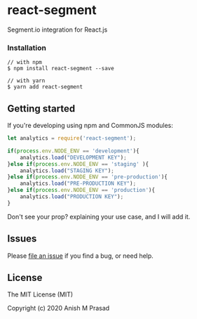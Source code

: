 # react-segment
Segment.io integration for React.js


### Installation

```
// with npm
$ npm install react-segment --save

// with yarn
$ yarn add react-segment
```

Getting started
---------------

If you're developing using npm and CommonJS modules:

```jsx
let analytics = require('react-segment');

if(process.env.NODE_ENV == 'development'){
    analytics.load("DEVELOPMENT KEY");
}else if(process.env.NODE_ENV == 'staging' ){
    analytics.load("STAGING KEY");
}else if(process.env.NODE_ENV == 'pre-production'){
    analytics.load("PRE-PRODUCTION KEY");
}else if(process.env.NODE_ENV == 'production'){
    analytics.load("PRODUCTION KEY");
}
```

Don't see your prop? explaining your use case, and I will add it.


Issues
------
Please [file an issue](https://github.com/anishmprasad/react-segment/issues) if you find a bug, or need help.


License
-------
The MIT License (MIT)

Copyright (c) 2020 Anish M Prasad
